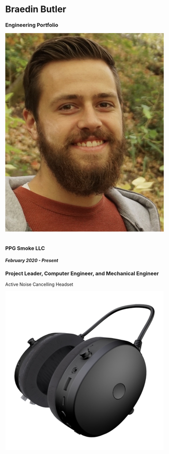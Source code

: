 # Braedin Butler 
### Engineering Portfolio 

![Profile Picture](./IMG_1514.png)
</br>
</br>

### PPG Smoke LLC
##### February 2020 - Present
### Project Leader, Computer Engineer, and Mechanical Engineer
Active Noise Cancelling Headset

![ANC Headset](./headset_render.png)
